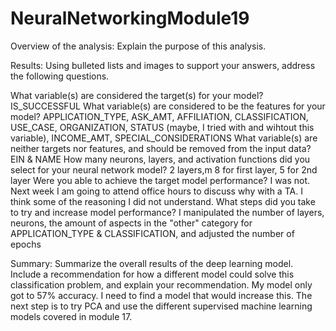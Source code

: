 # NeuralNetworkingModule19

Overview of the analysis: Explain the purpose of this analysis.

Results: Using bulleted lists and images to support your answers, address the following questions.

What variable(s) are considered the target(s) for your model?
  IS_SUCCESSFUL
What variable(s) are considered to be the features for your model?
  APPLICATION_TYPE, ASK_AMT, AFFILIATION, CLASSIFICATION, USE_CASE, ORGANIZATION, STATUS (maybe, I tried with and wihtout this variable), INCOME_AMT, SPECIAL_CONSIDERATIONS
What variable(s) are neither targets nor features, and should be removed from the input data?
  EIN & NAME
How many neurons, layers, and activation functions did you select for your neural network model?
  2 layers,m 8 for first layer, 5 for 2nd layer
Were you able to achieve the target model performance?
  I was not. Next week I am going to attend office hours to discuss why with a TA. I think some of the reasoning I did not understand.
What steps did you take to try and increase model performance?
  I manipulated the number of layers, neurons, the amount of aspects in the "other" category for APPLICATION_TYPE & CLASSIFICATION, and adjusted the number of epochs

Summary: Summarize the overall results of the deep learning model. Include a recommendation for how a different model could solve this classification problem, and explain your recommendation.
  My model only got to 57% accuracy. I need to find a model that would increase this. The next step is to try PCA and use the different supervised machine learning models covered in module 17.
